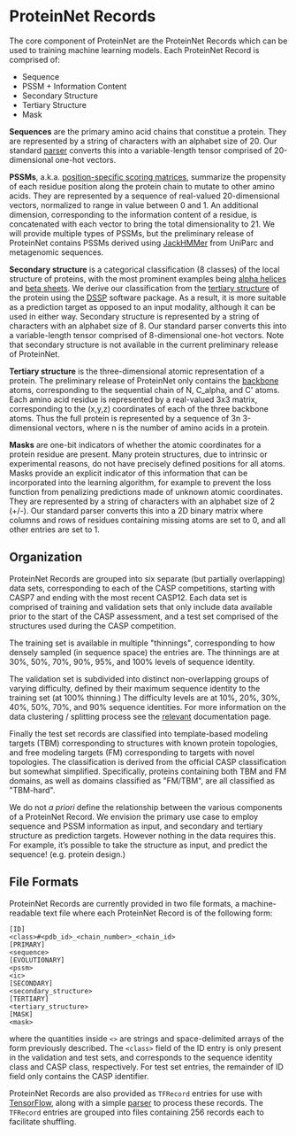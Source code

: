 # ProteinNet Records
The core component of ProteinNet are the ProteinNet Records which can be used to training machine learning models. Each ProteinNet Record is comprised of:

* Sequence
* PSSM + Information Content
* Secondary Structure
* Tertiary Structure
* Mask

**Sequences** are the primary amino acid chains that constitue a protein. They are represented by a string of characters with an alphabet size of 20. Our standard [parser](../code/parser.py) converts this into a variable-length tensor comprised of 20-dimensional one-hot vectors.

**PSSMs**, a.k.a. [position-specific scoring matrices](https://en.wikipedia.org/wiki/Position_weight_matrix), summarize the propensity of each residue position along the protein chain to mutate to other amino acids. They are represented by a sequence of real-valued 20-dimensional vectors, normalized to range in value between 0 and 1. An additional dimension, corresponding to the information content of a residue, is concatenated with each vector to bring the total dimensionality to 21. We will provide multiple types of PSSMs, but the preliminary release of ProteinNet contains PSSMs derived using [JackHMMer](http://hmmer.org) from UniParc and metagenomic sequences.

**Secondary structure** is a categorical classification (8 classes) of the local structure of proteins, with the most prominent examples being [alpha helices](https://en.wikipedia.org/wiki/Alpha_helix) and [beta sheets](https://en.wikipedia.org/wiki/Beta_sheet). We derive our classification from the [tertiary structure](https://en.wikipedia.org/wiki/Protein_tertiary_structure) of the protein using the [DSSP](http://swift.cmbi.ru.nl/gv/dssp/) software package. As a result, it is more suitable as a prediction target as opposed to an input modality, although it can be used in either way. Secondary structure is represented by a string of characters with an alphabet size of 8. Our standard parser converts this into a variable-length tensor comprised of 8-dimensional one-hot vectors. Note that secondary structure is not available in the current preliminary release of ProteinNet.

**Tertiary structure** is the three-dimensional atomic representation of a protein. The preliminary release of ProteinNet only contains the [backbone](https://en.wikipedia.org/wiki/Backbone_chain) atoms, corresponding to the sequential chain of N, C_alpha, and C' atoms. Each amino acid residue is represented by a real-valued 3x3 matrix, corresponding to the (x,y,z) coordinates of each of the three backbone atoms. Thus the full protein is represented by a sequence of 3n 3-dimensional vectors, where n is the number of amino acids in a protein.

**Masks** are one-bit indicators of whether the atomic coordinates for a protein residue are present. Many protein structures, due to intrinsic or experimental reasons, do not have precisely defined positions for all atoms. Masks provide an explicit indicator of this information that can be incorporated into the learning algorithm, for example to prevent the loss function from penalizing predictions made of unknown atomic coordinates. They are represented by a string of characters with an alphabet size of 2 (+/-). Our standard parser converts this into a 2D binary matrix where columns and rows of residues containing missing atoms are set to 0, and all other entries are set to 1.

## Organization

ProteinNet Records are grouped into six separate (but partially overlapping) data sets, corresponding to each of the CASP competitions, starting with CASP7 and ending with the most recent CASP12. Each data set is comprised of training and validation sets that only include data available prior to the start of the CASP assessment, and a test set comprised of the structures used during the CASP competition. 

The training set is available in multiple "thinnings", corresponding to how densely sampled (in sequence space) the entries are. The thinnings are at 30%, 50%, 70%, 90%, 95%, and 100% levels of sequence identity.

The validation set is subdivided into distinct non-overlapping groups of varying difficulty, defined by their maximum sequence identity to the training set (at 100% thinning.) The difficulty levels are at 10%, 20%, 30%, 40%, 50%, 70%, and 90% sequence identities. For more information on the data clustering / splitting process see the [relevant](splitting_methodology.md) documentation page.

Finally the test set records are classified into template-based modeling targets (TBM) corresponding to structures with known protein topologies, and free modeling targets (FM) corresponding to targets with novel topologies. The classification is derived from the official CASP classification but somewhat simplified. Specifically, proteins containing both TBM and FM domains, as well as domains classified as "FM/TBM", are all classified as "TBM-hard".

We do not _a priori_ define the relationship between the various components of a ProteinNet Record. We envision the primary use case to employ sequence and PSSM information as input, and secondary and tertiary structure as prediction targets. However nothing in the data requires this. For example, it’s possible to take the structure as input, and predict the sequence! (e.g. protein design.)

## File Formats

ProteinNet Records are currently provided in two file formats, a machine-readable text file where each ProteinNet Record is of the following form:

```
[ID]
<class>#<pdb_id>_<chain_number>_<chain_id>
[PRIMARY]
<sequence>
[EVOLUTIONARY]
<pssm>
<ic>
[SECONDARY]
<secondary_structure>
[TERTIARY]
<tertiary_structure>
[MASK]
<mask>
```

where the quantities inside `<>` are strings and space-delimited arrays of the form previously described. The `<class>` field of the ID entry is only present in the validation and test sets, and corresponds to the sequence identity class and CASP class, respectively. For test set entries, the remainder of ID field only contains the CASP identifier.

ProteinNet Records are also provided as `TFRecord` entries for use with [TensorFlow](https://www.tensorflow.org), along with a simple [parser](../code/parser.py) to process these records. The `TFRecord` entries are grouped into files containing 256 records each to facilitate shuffling.
